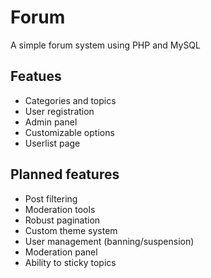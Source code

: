 # Forum
A simple forum system using PHP and MySQL

## Featues
* Categories and topics
* User registration
* Admin panel
* Customizable options
* Userlist page

## Planned features
* Post filtering
* Moderation tools
* Robust pagination
* Custom theme system
* User management (banning/suspension)
* Moderation panel
* Ability to sticky topics
